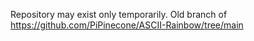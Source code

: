 Repository may exist only temporarily. Old branch of https://github.com/PiPinecone/ASCII-Rainbow/tree/main
